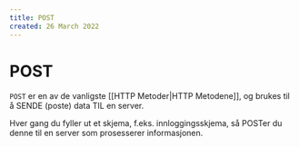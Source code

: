 ```yaml
---
title: POST
created: 26 March 2022
---
```

# POST
`POST` er en av de vanligste [[HTTP Metoder|HTTP Metodene]], og brukes til å SENDE (poste) data TIL en server.

Hver gang du fyller ut et skjema, f.eks. innloggingsskjema, så POSTer du denne til en server som prosesserer informasjonen.